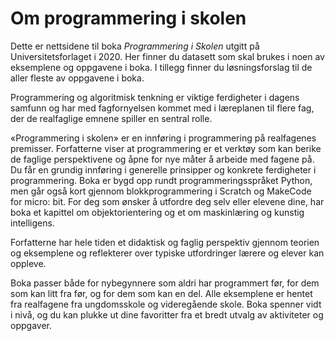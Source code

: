 # Om programmering i skolen 

Dette er nettsidene til boka _Programmering i Skolen_ utgitt på Universitetsforlaget i 2020. Her finner du datasett som skal brukes i noen av eksemplene og oppgavene i boka. I tillegg finner du løsningsforslag til de aller fleste av oppgavene i boka. 

Programmering og algoritmisk tenkning er viktige ferdigheter i dagens samfunn og har med fagfornyelsen kommet med i læreplanen til flere fag, der de realfaglige emnene spiller en sentral rolle.

«Programmering i skolen» er en innføring i programmering på realfagenes premisser. Forfatterne viser at programmering er et verktøy som kan berike de faglige perspektivene og åpne for nye måter å arbeide med fagene på.
Du får en grundig innføring i generelle prinsipper og konkrete ferdigheter i programmering. Boka er bygd opp rundt programmeringsspråket Python, men går også kort gjennom blokkprogrammering i Scratch og MakeCode for micro: bit. For deg som ønsker å utfordre deg selv eller elevene dine, har boka et kapittel om objektorientering og et om maskinlæring og kunstig intelligens.

Forfatterne har hele tiden et didaktisk og faglig perspektiv gjennom teorien og eksemplene og reflekterer over typiske utfordringer lærere og elever kan oppleve.

Boka passer både for nybegynnere som aldri har programmert før, for dem som kan litt fra før, og for dem som kan en del. Alle eksemplene er hentet fra realfagene fra ungdomsskole og videregående skole. Boka spenner vidt i nivå, og du kan plukke ut dine favoritter fra et bredt utvalg av aktiviteter og oppgaver.